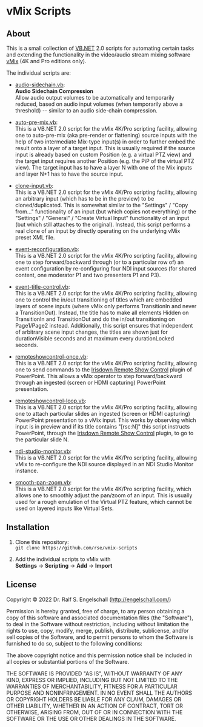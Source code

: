 
vMix Scripts
============

About
-----

This is a small collection of
[VB.NET](https://en.wikipedia.org/wiki/Visual_Basic_.NET) 2.0 scripts
for automating certain tasks and extending the functionality in the
video/audio stream mixing software [vMix](https://www.vmix.com/) (4K and Pro editions only).

The individual scripts are:

- [audio-sidechain.vb](audio-sidechain.vb):<br/>
  **Audio Sidechain Compression**<br/>
  Allow audio output volumes to be automatically and temporarily
  reduced, based on audio input volumes (when temporarily above a
  threshold) -- similar to an audio side-chain compression.

- [auto-pre-mix.vb](auto-pre-mix.vb):<br/>
  This is a VB.NET 2.0 script for the vMix 4K/Pro scripting facility,
  allowing one to auto-pre-mix (aka pre-render or flattening) source
  inputs with the help of two intermediate Mix-type input(s) in order
  to further embed the result onto a layer of a target input. This
  is usually required if the source input is already based on custom
  Position (e.g. a virtual PTZ view) and the target input requires
  another Position (e.g. the PiP of the virtual PTZ view). The target
  input has to have a layer N with one of the Mix inputs and layer N+1
  has to have the source input.

- [clone-input.vb](clone-input.vb):<br/>
  This is a VB.NET 2.0 script for the vMix 4K/Pro scripting facility,
  allowing an arbitrary input (which has to be in the preview) to
  be cloned/duplicated. This is somewhat similar to the "Settings"
  / "Copy from..." functionality of an input (but which copies
  not everything) or the "Settings" / "General" / "Create Virtual
  Input" functionality of an input (but which still attaches to the
  original). Instead, this script performs a real clone of an input by
  directly operating on the underlying vMix preset XML file.

- [event-reconfiguration.vb](event-reconfiguration.vb):<br/>
  This is a VB.NET 2.0 script for the vMix 4K/Pro scripting facility,
  allowing one to step forward/backward through (or to a particular row
  of) an event configuration by re-configuring four NDI input sources
  (for shared content, one moderator P1 and two presenters P1 and P3).

- [event-title-control.vb](event-title-control.vb):<br/>
  This is a VB.NET 2.0 script for the vMix 4K/Pro scripting facility,
  allowing one to control the in/out transitioning of titles which
  are embedded layers of scene inputs (where vMix only performs
  TransitionIn and never a TransitionOut). Instead, the title has to
  make all elements Hidden on TransitionIn and TransitionOut and do
  the in/out transitioning on Page1/Page2 instead. Additionally, this
  script ensures that independent of arbitrary scene input changes, the
  titles are shown just for durationVisible seconds and at maximum every
  durationLocked seconds.

- [remoteshowcontrol-once.vb](remoteshowcontrol-once.vb):<br/>
  This is a VB.NET 2.0 script for the vMix 4K/Pro scripting facility,
  allowing one to send commands to the [Irisdown Remote Show
  Control](https://www.irisdown.co.uk/rsc.html) plugin of PowerPoint.
  This allows a vMix operator to step forward/backward through an
  ingested (screen or HDMI capturing) PowerPoint presentation.

- [remoteshowcontrol-loop.vb](remoteshowcontrol-loop.vb):<br/>
  This is a VB.NET 2.0 script for the vMix 4K/Pro scripting facility,
  allowing one to attach particular slides an ingested (screen or
  HDMI capturing) PowerPoint presentation to a vMix input. This works
  by observing which input is in preview and if its title contains
  "[rsc:N]" this script instructs PowerPoint, through the [Irisdown
  Remote Show Control](https://www.irisdown.co.uk/rsc.html) plugin, to
  go to the particular slide N.

- [ndi-studio-monitor.vb](ndi-studio-monitor.vb):<br/>
  This is a VB.NET 2.0 script for the vMix 4K/Pro scripting facility,
  allowing vMix to re-configure the NDI source displayed in an NDI
  Studio Monitor instance.

- [smooth-pan-zoom.vb](smooth-pan-zoom.vb):<br/>
  This is a VB.NET 2.0 script for the vMix 4K/Pro scripting facility,
  which allows one to smoothly adjust the pan/zoom of an input. This is
  usually used for a rough emulation of the Virtual PTZ feature, which
  cannot be used on layered inputs like Virtual Sets.

Installation
------------

1. Clone this repository:<br/>
   `git clone https://github.com/rse/vmix-scripts`

2. Add the individual scripts to vMix with<br/>
   **Settings** &rarr; **Scripting** &rarr; **Add** &rarr; **Import**

License
-------

Copyright &copy; 2022 Dr. Ralf S. Engelschall (http://engelschall.com/)

Permission is hereby granted, free of charge, to any person obtaining
a copy of this software and associated documentation files (the
"Software"), to deal in the Software without restriction, including
without limitation the rights to use, copy, modify, merge, publish,
distribute, sublicense, and/or sell copies of the Software, and to
permit persons to whom the Software is furnished to do so, subject to
the following conditions:

The above copyright notice and this permission notice shall be included
in all copies or substantial portions of the Software.

THE SOFTWARE IS PROVIDED "AS IS", WITHOUT WARRANTY OF ANY KIND,
EXPRESS OR IMPLIED, INCLUDING BUT NOT LIMITED TO THE WARRANTIES OF
MERCHANTABILITY, FITNESS FOR A PARTICULAR PURPOSE AND NONINFRINGEMENT.
IN NO EVENT SHALL THE AUTHORS OR COPYRIGHT HOLDERS BE LIABLE FOR ANY
CLAIM, DAMAGES OR OTHER LIABILITY, WHETHER IN AN ACTION OF CONTRACT,
TORT OR OTHERWISE, ARISING FROM, OUT OF OR IN CONNECTION WITH THE
SOFTWARE OR THE USE OR OTHER DEALINGS IN THE SOFTWARE.

